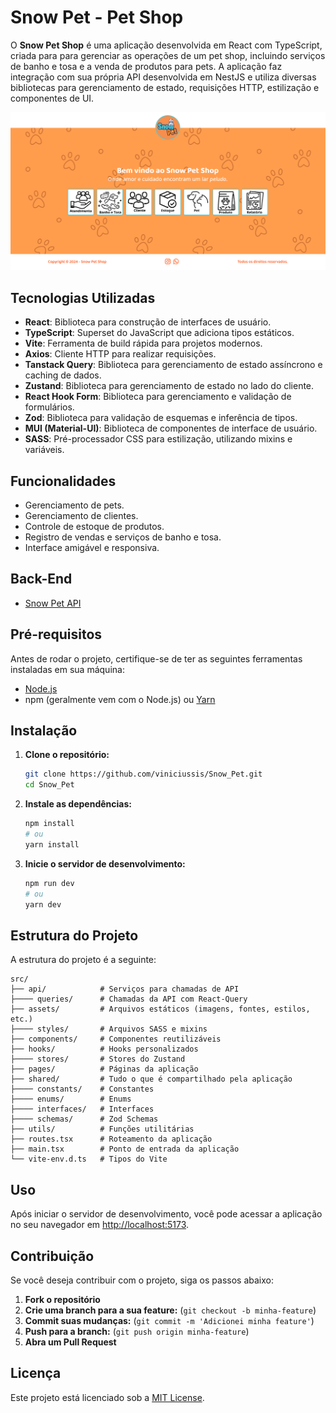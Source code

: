 # Snow Pet - Pet Shop

O **Snow Pet Shop** é uma aplicação desenvolvida em React com TypeScript, criada para para gerenciar as operações de um pet shop, incluindo serviços de banho e tosa e a venda de produtos para pets. A aplicação faz integração com sua própria API desenvolvida em NestJS e utiliza diversas bibliotecas para gerenciamento de estado, requisições HTTP, estilização e componentes de UI.

![Screenshot da Homepage](public/screenshot.png)

## Tecnologias Utilizadas

- **React**: Biblioteca para construção de interfaces de usuário.
- **TypeScript**: Superset do JavaScript que adiciona tipos estáticos.
- **Vite**: Ferramenta de build rápida para projetos modernos.
- **Axios**: Cliente HTTP para realizar requisições.
- **Tanstack Query**: Biblioteca para gerenciamento de estado assíncrono e caching de dados.
- **Zustand**: Biblioteca para gerenciamento de estado no lado do cliente.
- **React Hook Form**: Biblioteca para gerenciamento e validação de formulários.
- **Zod**: Biblioteca para validação de esquemas e inferência de tipos.
- **MUI (Material-UI)**: Biblioteca de componentes de interface de usuário.
- **SASS**: Pré-processador CSS para estilização, utilizando mixins e variáveis.

## Funcionalidades

- Gerenciamento de pets.
- Gerenciamento de clientes.
- Controle de estoque de produtos.
- Registro de vendas e serviços de banho e tosa.
- Interface amigável e responsiva.

## Back-End

- [Snow Pet API](github.com/viniciussis/snow_pet_api)

## Pré-requisitos

Antes de rodar o projeto, certifique-se de ter as seguintes ferramentas instaladas em sua máquina:

- [Node.js](https://nodejs.org/en/download/)
- npm (geralmente vem com o Node.js) ou [Yarn](https://classic.yarnpkg.com/en/docs/install/)

## Instalação

1. **Clone o repositório:**

   ```bash
   git clone https://github.com/viniciussis/Snow_Pet.git
   cd Snow_Pet
   ```

2. **Instale as dependências:**

   ```bash
   npm install
   # ou
   yarn install
   ```

3. **Inicie o servidor de desenvolvimento:**
   ```bash
   npm run dev
   # ou
   yarn dev
   ```

## Estrutura do Projeto

A estrutura do projeto é a seguinte:

```
src/
├── api/            # Serviços para chamadas de API
├──── queries/      # Chamadas da API com React-Query
├── assets/         # Arquivos estáticos (imagens, fontes, estilos, etc.)
├──── styles/       # Arquivos SASS e mixins
├── components/     # Componentes reutilizáveis
├── hooks/          # Hooks personalizados
├──── stores/       # Stores do Zustand
├── pages/          # Páginas da aplicação
├── shared/         # Tudo o que é compartilhado pela aplicação
├──── constants/    # Constantes
├──── enums/        # Enums
├──── interfaces/   # Interfaces
├──── schemas/      # Zod Schemas
├── utils/          # Funções utilitárias
├── routes.tsx      # Roteamento da aplicação
├── main.tsx        # Ponto de entrada da aplicação
└── vite-env.d.ts   # Tipos do Vite
```

## Uso

Após iniciar o servidor de desenvolvimento, você pode acessar a aplicação no seu navegador em [http://localhost:5173](http://localhost:5173).

## Contribuição

Se você deseja contribuir com o projeto, siga os passos abaixo:

1. **Fork o repositório**
2. **Crie uma branch para a sua feature:** (`git checkout -b minha-feature`)
3. **Commit suas mudanças:** (`git commit -m 'Adicionei minha feature'`)
4. **Push para a branch:** (`git push origin minha-feature`)
5. **Abra um Pull Request**

## Licença

Este projeto está licenciado sob a [MIT License](LICENSE).
